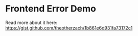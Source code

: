 # Frontend Error Demo

Read more about it here: https://gist.github.com/theotherzach/1b861e6d931fa73172c1

